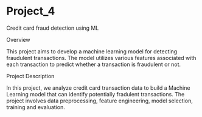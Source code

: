 # Project_4
Credit card fraud detection using ML

Overview

This project aims to develop a machine learning model for detecting fraudulent transactions. The model utilizes various features associated with each transaction to predict whether a transaction is fraudulent or not. 


Project Description

In this project, we analyze credit card transaction data to build a Machine Learning model that can identify potentially fradulent transactions. The project involves data preprocessing, feature engineering, model selection, training and evaluation.
